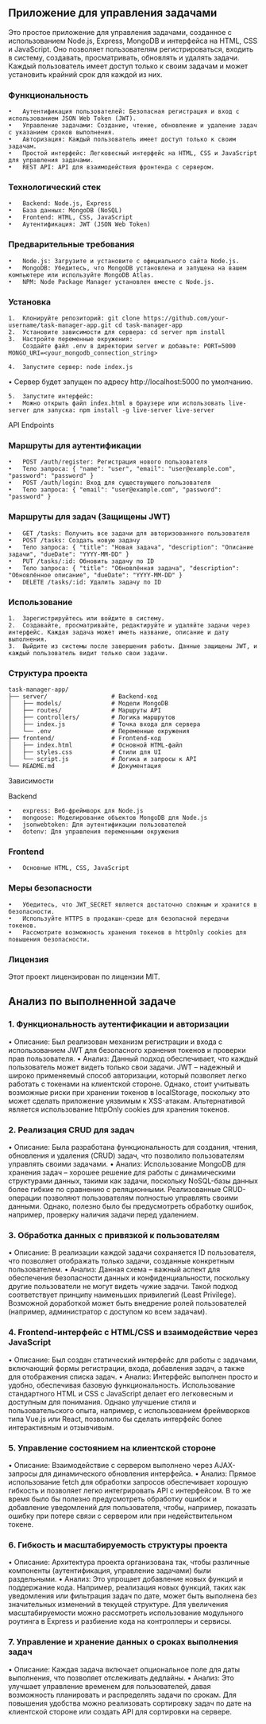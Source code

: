 ## Приложение для управления задачами

Это простое приложение для управления задачами, созданное с использованием Node.js, Express, MongoDB и интерфейса на HTML, CSS и JavaScript. Оно позволяет пользователям регистрироваться, входить в систему, создавать, просматривать, обновлять и удалять задачи. Каждый пользователь имеет доступ только к своим задачам и может установить крайний срок для каждой из них.

### Функциональность

	•	Аутентификация пользователей: Безопасная регистрация и вход с использованием JSON Web Token (JWT).
	•	Управление задачами: Создание, чтение, обновление и удаление задач с указанием сроков выполнения.
	•	Авторизация: Каждый пользователь имеет доступ только к своим задачам.
	•	Простой интерфейс: Легковесный интерфейс на HTML, CSS и JavaScript для управления задачами.
	•	REST API: API для взаимодействия фронтенда с сервером.

### Технологический стек

	•	Backend: Node.js, Express
	•	База данных: MongoDB (NoSQL)
	•	Frontend: HTML, CSS, JavaScript
	•	Аутентификация: JWT (JSON Web Token)

### Предварительные требования

	•	Node.js: Загрузите и установите с официального сайта Node.js.
	•	MongoDB: Убедитесь, что MongoDB установлена и запущена на вашем компьютере или используйте MongoDB Atlas.
	•	NPM: Node Package Manager установлен вместе с Node.js.

### Установка

	1.	Клонируйте репозиторий: git clone https://github.com/your-username/task-manager-app.git cd task-manager-app
    2.	Установите зависимости для сервера: cd server npm install
    3.	Настройте переменные окружения:
		Создайте файл .env в директории server и добавьте: PORT=5000 MONGO_URI=<your_mongodb_connection_string>

    4.	Запустите сервер: node index.js

•	Сервер будет запущен по адресу http://localhost:5000 по умолчанию.

	5.	Запустите интерфейс:
	•	Можно открыть файл index.html в браузере или использовать live-server для запуска: npm install -g live-server live-server

API Endpoints

### Маршруты для аутентификации

	•	POST /auth/register: Регистрация нового пользователя
	•	Тело запроса: { "name": "user", "email": "user@example.com", "password": "password" }
	•	POST /auth/login: Вход для существующего пользователя
	•	Тело запроса: { "email": "user@example.com", "password": "password" }

### Маршруты для задач (Защищены JWT)

	•	GET /tasks: Получить все задачи для авторизованного пользователя
	•	POST /tasks: Создать новую задачу
	•	Тело запроса: { "title": "Новая задача", "description": "Описание задачи", "dueDate": "YYYY-MM-DD" }
	•	PUT /tasks/:id: Обновить задачу по ID
	•	Тело запроса: { "title": "Обновлённая задача", "description": "Обновлённое описание", "dueDate": "YYYY-MM-DD" }
	•	DELETE /tasks/:id: Удалить задачу по ID

### Использование

	1.	Зарегистрируйтесь или войдите в систему.
	2.	Создавайте, просматривайте, редактируйте и удаляйте задачи через интерфейс. Каждая задача может иметь название, описание и дату выполнения.
	3.	Выйдите из системы после завершения работы. Данные защищены JWT, и каждый пользователь видит только свои задачи.

### Структура проекта
````
task-manager-app/
├── server/                  # Backend-код
│   ├── models/              # Модели MongoDB
│   ├── routes/              # Маршруты API
│   ├── controllers/         # Логика маршрутов
│   ├── index.js             # Точка входа для сервера
│   └── .env                 # Переменные окружения
├── frontend/                # Frontend-код
│   ├── index.html           # Основной HTML-файл
│   ├── styles.css           # Стили для UI
│   └── script.js            # Логика и запросы к API
└── README.md                # Документация

````

Зависимости

Backend

	•	express: Веб-фреймворк для Node.js
	•	mongoose: Моделирование объектов MongoDB для Node.js
	•	jsonwebtoken: Для аутентификации пользователей
	•	dotenv: Для управления переменными окружения

### Frontend

	•	Основные HTML, CSS, JavaScript

### Меры безопасности

	•	Убедитесь, что JWT_SECRET является достаточно сложным и хранится в безопасности.
	•	Используйте HTTPS в продакшн-среде для безопасной передачи токенов.
	•	Рассмотрите возможность хранения токенов в httpOnly cookies для повышения безопасности.

### Лицензия

Этот проект лицензирован по лицензии MIT.

## Анализ по выполненной задаче

### 1. Функциональность аутентификации и авторизации

   •	Описание: Был реализован механизм регистрации и входа с использованием JWT для безопасного хранения токенов и проверки прав пользователя.
   •	Анализ: Данный подход обеспечивает, что каждый пользователь может видеть только свои задачи. JWT – надежный и широко применяемый способ авторизации, который позволяет легко работать с токенами на клиентской стороне. Однако, стоит учитывать возможные риски при хранении токенов в localStorage, поскольку это может сделать приложение уязвимым к XSS-атакам. Альтернативой является использование httpOnly cookies для хранения токенов.

### 2. Реализация CRUD для задач

   •	Описание: Была разработана функциональность для создания, чтения, обновления и удаления (CRUD) задач, что позволило пользователям управлять своими задачами.
   •	Анализ: Использование MongoDB для хранения задач – хорошее решение для работы с динамическими структурами данных, такими как задачи, поскольку NoSQL-базы данных более гибкие по сравнению с реляционными. Реализованные CRUD-операции позволяют пользователям полностью управлять своими данными. Однако, полезно было бы предусмотреть обработку ошибок, например, проверку наличия задачи перед удалением.

### 3. Обработка данных с привязкой к пользователям

   •	Описание: В реализации каждой задачи сохраняется ID пользователя, что позволяет отображать только задачи, созданные конкретным пользователем.
   •	Анализ: Данная схема – важный аспект для обеспечения безопасности данных и конфиденциальности, поскольку другие пользователи не могут видеть чужие задачи. Такой подход соответствует принципу наименьших привилегий (Least Privilege). Возможной доработкой может быть внедрение ролей пользователей (например, администратор с доступом ко всем задачам).

### 4. Frontend-интерфейс с HTML/CSS и взаимодействие через JavaScript

   •	Описание: Был создан статический интерфейс для работы с задачами, включающий формы регистрации, входа, добавления задач, а также для отображения списка задач.
   •	Анализ: Интерфейс выполнен просто и удобно, обеспечивая базовую функциональность. Использование стандартного HTML и CSS с JavaScript делает его легковесным и доступным для понимания. Однако улучшение стиля и пользовательского опыта, например, с использованием фреймворков типа Vue.js или React, позволило бы сделать интерфейс более интерактивным и отзывчивым.

### 5. Управление состоянием на клиентской стороне

   •	Описание: Взаимодействие с сервером выполнено через AJAX-запросы для динамического обновления интерфейса.
   •	Анализ: Прямое использование fetch для обработки запросов обеспечивает хорошую гибкость и позволяет легко интегрировать API с интерфейсом. В то же время было бы полезно предусмотреть обработку ошибок и добавление уведомлений для пользователя, чтобы, например, показать ошибку при потере связи с сервером или при недействительном токене.

### 6. Гибкость и масштабируемость структуры проекта

   •	Описание: Архитектура проекта организована так, чтобы различные компоненты (аутентификация, управление задачами) были раздельными.
   •	Анализ: Это упрощает добавление новых функций и поддержание кода. Например, реализация новых функций, таких как уведомления или фильтрация задач по дате, может быть выполнена без значительных изменений в текущей структуре. Для увеличения масштабируемости можно рассмотреть использование модульного роутинга в Express и разбиение кода на контроллеры и сервисы.

### 7. Управление и хранение данных о сроках выполнения задач

   •	Описание: Каждая задача включает опциональное поле для даты выполнения, что позволяет отслеживать дедлайны.
   •	Анализ: Это улучшает управление временем для пользователей, давая возможность планировать и распределять задачи по срокам. Для повышения удобства можно реализовать сортировку задач по дате на клиентской стороне или создать API для сортировки на сервере.